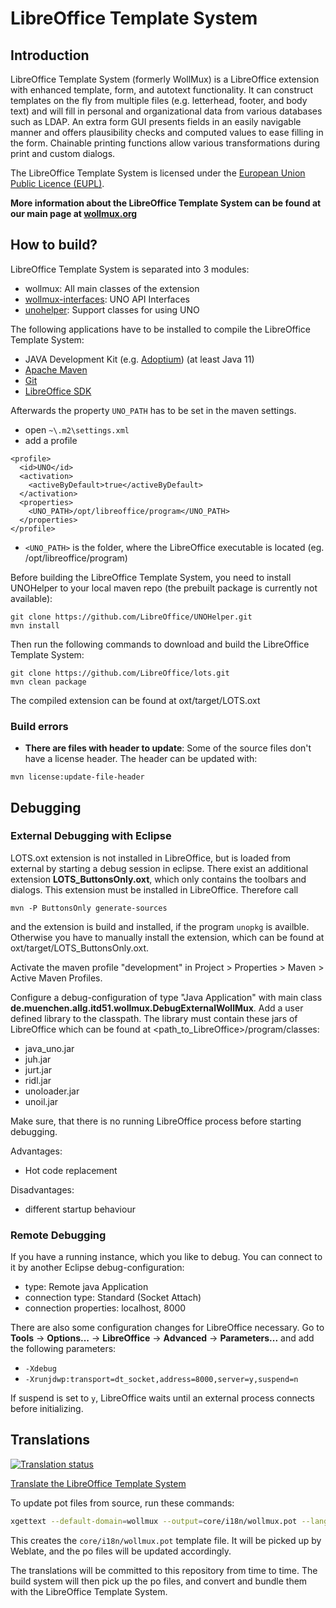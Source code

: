 # LibreOffice Template System

## Introduction
LibreOffice Template System (formerly WollMux) is a LibreOffice extension with enhanced template, form, and autotext functionality. It can construct templates on the fly from multiple files (e.g. letterhead, footer, and body text) and will fill in personal and organizational data from various databases such as LDAP. An extra form GUI presents fields in an easily navigable manner and offers plausibility checks and computed values to ease filling in the form. Chainable printing functions allow various transformations during print and custom dialogs.

The LibreOffice Template System is licensed under the [European Union Public Licence (EUPL)](https://joinup.ec.europa.eu/licence/european-union-public-licence-version-11-or-later-eupl).

**More information about the LibreOffice Template System can be found at our main page at [wollmux.org](https://wollmux.org/)**

## How to build?
LibreOffice Template System is separated into 3 modules:
* wollmux: All main classes of the extension
* [wollmux-interfaces](idl/): UNO API Interfaces
* [unohelper](https://github.com/LibreOffice/UNOHelper): Support classes for using UNO

The following applications have to be installed to compile the LibreOffice Template System:
* JAVA Development Kit (e.g. [Adoptium](https://adoptium.net)) (at least Java 11)
* [Apache Maven](https://maven.apache.org/download.cgi)
* [Git](http://git-scm.com/downloads/)
* [LibreOffice SDK](https://api.libreoffice.org/docs/install.html)

Afterwards the property `UNO_PATH` has to be set in the maven settings.
* open `~\.m2\settings.xml`
* add a profile

```
<profile>
  <id>UNO</id>
  <activation>
    <activeByDefault>true</activeByDefault>
  </activation>
  <properties>
    <UNO_PATH>/opt/libreoffice/program</UNO_PATH>
  </properties>
</profile>
```
* `<UNO_PATH>` is the folder, where the LibreOffice executable is located (eg. /opt/libreoffice/program)

Before building the LibreOffice Template System, you need to install UNOHelper to your local maven repo (the prebuilt package is currently not available):

```
git clone https://github.com/LibreOffice/UNOHelper.git
mvn install
```

Then run the following commands to download and build the LibreOffice Template System:

```
git clone https://github.com/LibreOffice/lots.git
mvn clean package
```

The compiled extension can be found at oxt/target/LOTS.oxt

### Build errors
* **There are files with header to update**: Some of the source files don't have a license header. The header can be updated with:

```
mvn license:update-file-header
```

## Debugging
### External Debugging with Eclipse
LOTS.oxt extension is not installed in LibreOffice, but is loaded from external by starting a debug session in eclipse. There exist an additional extension **LOTS_ButtonsOnly.oxt**, which only contains the toolbars and dialogs. This extension must be installed in LibreOffice. Therefore call

```
mvn -P ButtonsOnly generate-sources
```

and the extension is build and installed, if the program `unopkg` is availble. Otherwise you have to manually install the extension, which can be found at oxt/target/LOTS_ButtonsOnly.oxt.

Activate the maven profile "development" in Project > Properties > Maven > Active Maven Profiles.

Configure a debug-configuration of type "Java Application" with main class **de.muenchen.allg.itd51.wollmux.DebugExternalWollMux**. Add a user defined library to the classpath. The library must contain these jars of LibreOffice which can be found at <path_to_LibreOffice>/program/classes:
* java_uno.jar
* juh.jar
* jurt.jar
* ridl.jar
* unoloader.jar
* unoil.jar

Make sure, that there is no running LibreOffice process before starting debugging.

Advantages:
* Hot code replacement

Disadvantages:
* different startup behaviour

### Remote Debugging
If you have a running instance, which you like to debug. You can connect to it by another Eclipse debug-configuration:
* type: Remote java Application
* connection type: Standard (Socket Attach)
* connection properties: localhost, 8000

There are also some configuration changes for LibreOffice necessary. Go to **Tools** &rarr; **Options...** &rarr; **LibreOffice** &rarr; **Advanced** &rarr; **Parameters...** and add the following parameters:
* `-Xdebug`
* `-Xrunjdwp:transport=dt_socket,address=8000,server=y,suspend=n`

If suspend is set to `y`, LibreOffice waits until an external process connects before initializing.

## Translations

<a href="https://translations.documentfoundation.org/engage/wollmux/">
<img src="https://translations.documentfoundation.org/widgets/wollmux/-/wollmux/multi-auto.svg" alt="Translation status" />
</a>

[Translate the LibreOffice Template System](https://translations.documentfoundation.org/engage/wollmux)

To update pot files from source, run these commands:

```bash
xgettext --default-domain=wollmux --output=core/i18n/wollmux.pot --language=java --from-code=UTF-8 --keyword --keyword=m $(find . -name "*.java")
```

This creates the `core/i18n/wollmux.pot` template file. It will be picked up by Weblate, and the po files will be updated accordingly.

The translations will be committed to this repository from time to time. The build system will then pick up the po files, and convert and bundle them with the LibreOffice Template System.

